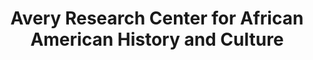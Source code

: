 ---
layout: repo
title: "Avery Research Center for African American History and Culture"
id: 1943
permalink: repos/1943/
---